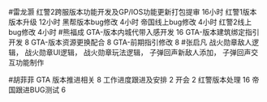 #雷龙灏 
红警2跨服版本功能开发及GP/IOS功能更新打包提审 16小时 
红警1版本 版本升级  12小时 
黑帮版本bug修改  4小时
帝国线上bug修改  4小时
红警2线上bug修改 4小时
#熊福成 
GTA-版本内城代带入感开发                                    16
GTA-版本建筑绑定指引开发                                     8
GTA-版本资源更换配合                                            8
GTA-前期指引修改                                                   8
#张启凡 
战火勋章敌人逻辑，
战火勋章UI逻辑，
战火勋章玩法逻辑，
子弹回声新敌人添加，
子弹回声交互功能制作

#胡菲菲 
GTA 版本推进相关 8
工作进度跟进及安排   2
开会 2
红警版本处理     16
帝国跟进BUG测试       6